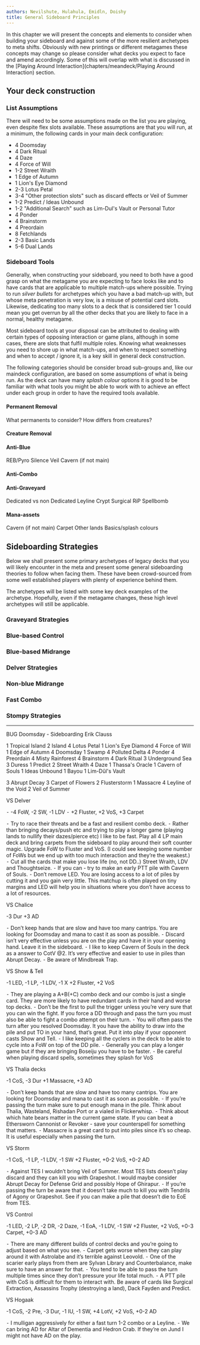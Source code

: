 ```yaml
---
authors: Nevilshute, Hulahula, Emidln, Doishy
title: General Sideboard Principles
---
```


In this chapter we will present the concepts and elements to
consider when building your sideboard and against some of the 
more resilient archetypes to meta shifts. Obviously with
new printings or different metagames these concepts may change
so please consider what decks you expect to face and amend
accordingly. Some of this will overlap with what is discussed
in the [Playing Around Interaction](chapters/meandeck/Playing Around Interaction) 
section.

## Your deck construction

### List Assumptions

There will need to be some assumptions made on the list you are
playing, even despite flex slots available. These assumptions 
are that you will run, at a minimum, the following cards in
your main deck configuration:

 - 4 Doomsday
 - 4 Dark Ritual
 - 4 Daze
 - 4 Force of Will
 - 1-2 Street Wraith
 - 1 Edge of Autumn
 - 1 Lion's Eye Diamond
 - 2-3 Lotus Petal
 - 3-4 "Other protection slots" such as discard effects or Veil of Summer
 - 1-2 Predict / Ideas Unbound
 - 1-2 "Additional Search" such as Lim-Dul's Vault or Personal Tutor
 - 4 Ponder
 - 4 Brainstorm
 - 4 Preordain
 - 8 Fetchlands
 - 2-3 Basic Lands
 - 5-6 Dual Lands
 
 ### Sideboard Tools
 
 Generally, when constructing your sideboard, you need to both have a good 
 grasp on what the metagame you are expecting to face looks like and to 
 have cards that are applicable to multiple match-ups where possible. 
 Trying to run *silver bullets* for archetypes which you have a bad
 match-up with, but whose meta penetration is very low, is a misuse
 of potential card slots. Likewise, dedicating too many slots to a deck
 that is considered tier 1 could mean you get overrun by all the other
 decks that you are likely to face in a normal, healthy metagame.
 
 Most sideboard tools at your disposal can be attributed to dealing with
 certain types of opposing interaction or game plans, although in some
 cases, there are slots that fulfil multiple roles. Knowing what weaknesses
 you need to shore up in what match-ups, and when to respect something and
 when to accept / ignore it, is a key skill in general deck construction.
 
 The following categories should be consider broad sub-groups and, like
 our maindeck configuration, are based on some assumptions of what is being
 run. As the deck can have many *splash colour* options it is good to be 
 familiar with what tools you might be able to work with to achieve an 
 effect under each group in order to have the required tools available.
 
 #### Permanent Removal
 
 What permanents to consider? How differs from creatures?
 
 #### Creature Removal
 
 #### Anti-Blue
 
 REB/Pyro
 Silence
 Veil
 Cavern (if not main)
 
 #### Anti-Combo
 
 #### Anti-Graveyard
 
 Dedicated vs non Dedicated
 Leyline
 Crypt
 Surgical
 RiP
 Spellbomb
 
 #### Mana-assets
 
 Cavern (if not main)
 Carpet
 Other lands
 Basics/splash colours
 
 
 ## Sideboarding Strategies
 
 Below we shall present some primary archetypes of legacy decks that you will likely
 encounter in the meta and present some general sideboarding theories to follow when
 facing them. These have been crowd-sourced from some well established players with
 plenty of experience behind them.
 
 The archetypes will be listed with some key deck examples of the archetype.
 Hopefully, even if the metagame changes, these high level archetypes will still
 be applicable.
 
 ### Graveyard Strategies
 
 ### Blue-based Control
 
 ### Blue-based Midrange
 
 ### Delver Strategies
 
 ### Non-blue Midrange
 
 ### Fast Combo
 
 ### Stompy Strategies
 
 ------------------------
 
 BUG Doomsday - Sideboarding
Erik Clauss


1 Tropical Island
2 Island
4 Lotus Petal
1 Lion's Eye Diamond
4 Force of Will
1 Edge of Autumn
4 Doomsday
1 Swamp
4 Polluted Delta
4 Ponder
4 Preordain
4 Misty Rainforest
4 Brainstorm
4 Dark Ritual
3 Underground Sea
3 Duress
1 Predict
2 Street Wraith
4 Daze
1 Thassa's Oracle
1 Cavern of Souls
1 Ideas Unbound
1 Bayou
1 Lim-Dûl's Vault

3 Abrupt Decay
3 Carpet of Flowers
2 Flusterstorm
1 Massacre
4 Leyline of the Void
2 Veil of Summer



VS Delver

⁃	-4 FoW, -2 SW, -1 LDV
⁃	+2 Fluster, +2 VoS, +3 Carpet

⁃	Try to race their threats and be a fast and resilient combo deck. 
⁃	Rather than bringing decays/push etc and trying to play a longer game (playing lands to nullify their dazes/pierce etc) I like to be fast. Play all 4 LP main deck and bring carpets from the sideboard to play around their soft counter magic. Upgrade FoW to Fluster and VoS. (I could see keeping some number of FoWs but we end up with too much interaction and they’re the weakest.)
⁃	Cut all the cards that make you lose life (no, not DD..) Street Wraith, LDV and Thoughtseize.
⁃	If you can - try to make an early PTT pile with Cavern of Souls.
⁃	Don’t remove LED. You are losing access to a lot of piles by cutting it and you gain very little. This matchup is often played on tiny margins and LED will help you in situations where you don’t have access to a lot of resources.


VS Chalice

-3 Dur
+3 AD

⁃	Don’t keep hands that are slow and have too many cantrips. You are looking for Doomsday and mana to cast it as soon as possible.
⁃	Discard isn’t very effective unless you are on the play and have it in your opening hand. Leave it in the sideboard. 
⁃	I like to keep Cavern of Souls in the deck as a answer to CotV @2. It’s very effective and easier to use in piles than Abrupt Decay.
⁃	Be aware of Mindbreak Trap.


VS Show & Tell

-1 LED, -1 LP, -1 LDV, -1 X 
+2 Fluster, +2 VoS

⁃	They are playing a A+B(+C) combo deck and our combo is just a single card. They are more likely to have redundant cards in their hand and worse top decks.
⁃	Don’t be the first to pull the trigger unless you’re very sure that you can win the fight. If you force a DD through and pass the turn you must also be able to fight a combo attempt on their turn.
⁃	You will often pass the turn after you resolved Doomsday. It you have the ability to draw into the pile and put TO in your hand, that’s great. Put it into play if your opponent casts Show and Tell.
⁃	I like keeping all the cyclers in the deck to be able to cycle into a FoW on top of the DD pile.
⁃	Generally you can play a longer game but if they are bringing Boseiju you have to be faster.
⁃	Be careful when playing discard spells, sometimes they splash for VoS


VS Thalia decks

-1 CoS, -3 Dur
+1 Massacre, +3 AD

⁃	Don’t keep hands that are slow and have too many cantrips. You are looking for Doomsday and mana to cast it as soon as possible.
⁃	If you’re passing the turn make sure to put enough mana in the pile. Think about Thalia, Wasteland, Rishadan Port or a vialed in Flickerwhisp.
⁃	Think about which hate bears matter in the current game state. If you can beat a Ethersworn Cannonist or Revoker - save your counterspell for something that matters.
⁃	Massacre is a great card to put into piles since it’s so cheap. It is useful especially when passing the turn.


VS Storm

-1 CoS, -1 LP, -1 LDV, -1 SW
+2 Fluster, +0-2 VoS, +0-2 AD

⁃	Against TES I wouldn’t bring Veil of Summer. Most TES lists doesn’t play discard and they can kill you with Grapeshot. I would maybe consider Abrupt Decay for Defense Grid and possibly Hope of Ghirapur.
⁃	If you’re passing the turn be aware that it doesn’t take much to kill you with Tendrils of Agony or Grapeshot. See if you can make a pile that doesn’t die to EoE from TES.


VS Control

-1 LED, -2 LP, -2 DR, -2 Daze, -1 EoA, -1 LDV, -1 SW
+2 Fluster, +2 VoS, +0-3 Carpet, +0-3 AD

⁃	There are many different builds of control decks and you’re going to adjust based on what you see. 
⁃	Carpet gets worse when they can play around it with Astrolabe and it’s terrible against Leovold.
⁃	One of the scarier early plays from them are Sylvan Library and Counterbalance, make sure to have an answer for that.
⁃	You tend to be able to pass the turn multiple times since they don’t pressure your life total much.
⁃	A PTT pile with CoS is difficult for them to interact with. Be aware of cards like Surgical Extraction, Assassins Trophy (destroying a land), Dack Fayden and Predict.


VS Hogaak

-1 CoS, -2 Pre, -3 Dur, -1 IU, -1 SW, 
+4 LotV, +2 VoS, +0-2 AD

⁃	I mulligan aggressively for either a fast turn 1-2 combo or a Leyline.
⁃	We can bring AD for Altar of Dementia and Hedron Crab. If they’re on Jund I might not have AD on the play.


